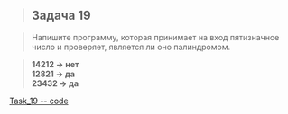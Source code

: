 
>## Задача 19

>Напишите программу, которая принимает на вход пятизначное число и проверяет, является ли оно палиндромом.

>**14212 -> нет  
12821 -> да  
23432 -> да**  

[Task_19 -- code](Program.cs)